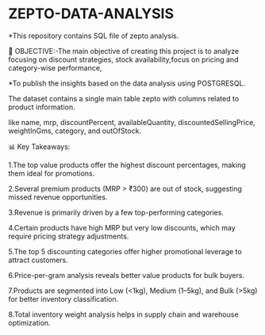 # ZEPTO-DATA-ANALYSIS

*This repository contains SQL file of zepto analysis.

🎯 OBJECTIVE:-The main objective of creating this project is to analyze focusing on  discount strategies, stock availability,focus on pricing and category-wise performance,

*To publish the insights based on the data analysis using POSTGRESQL.

The dataset contains a single main table zepto with columns related to product information.

like name, mrp, discountPercent, availableQuantity, discountedSellingPrice, weightInGms, category, and outOfStock.

📊 Key Takeaways:

1.The top value products offer the highest discount percentages, making them ideal for promotions.

2.Several premium products (MRP > ₹300) are out of stock, suggesting missed revenue opportunities.

3.Revenue is primarily driven by a few top-performing categories.

4.Certain products have high MRP but very low discounts, which may require pricing strategy adjustments.

5.The top 5 discounting categories offer higher promotional leverage to attract customers.

6.Price-per-gram analysis reveals better value products for bulk buyers.

7.Products are segmented into Low (<1kg), Medium (1–5kg), and Bulk (>5kg) for better inventory classification.

8.Total inventory weight analysis helps in supply chain and warehouse optimization.
